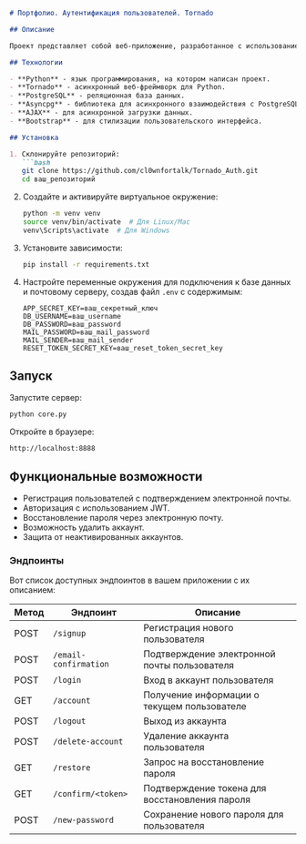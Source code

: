 ```markdown
# Портфолио. Аутентификация пользователей. Tornado

## Описание

Проект представляет собой веб-приложение, разработанное с использованием Python, Tornado и PostgreSQL. Это приложение включает в себя функции регистрации пользователей, подтверждения электронной почты, аутентификации и восстановления пароля.

## Технологии

- **Python** - язык программирования, на котором написан проект.
- **Tornado** - асинхронный веб-фреймворк для Python.
- **PostgreSQL** - реляционная база данных.
- **Asyncpg** - библиотека для асинхронного взаимодействия с PostgreSQL.
- **AJAX** - для асинхронной загрузки данных.
- **Bootstrap** - для стилизации пользовательского интерфейса.

## Установка

1. Склонируйте репозиторий:
   ```bash
   git clone https://github.com/cl0wnfortalk/Tornado_Auth.git
   cd ваш_репозиторий
   ```

2. Создайте и активируйте виртуальное окружение:
   ```bash
   python -m venv venv
   source venv/bin/activate  # Для Linux/Mac
   venv\Scripts\activate  # Для Windows
   ```

3. Установите зависимости:
   ```bash
   pip install -r requirements.txt
   ```

4. Настройте переменные окружения для подключения к базе данных и почтовому серверу, создав файл `.env` с содержимым:
   ```
   APP_SECRET_KEY=ваш_секретный_ключ
   DB_USERNAME=ваш_username
   DB_PASSWORD=ваш_password
   MAIL_PASSWORD=ваш_mail_password
   MAIL_SENDER=ваш_mail_sender
   RESET_TOKEN_SECRET_KEY=ваш_reset_token_secret_key
   ```

## Запуск

Запустите сервер:

```bash
python core.py
```

Откройте в браузере:
```
http://localhost:8888
```

## Функциональные возможности

- Регистрация пользователей с подтверждением электронной почты.
- Авторизация с использованием JWT.
- Восстановление пароля через электронную почту.
- Возможность удалить аккаунт.
- Защита от неактивированных аккаунтов.
### Эндпоинты

Вот список доступных эндпоинтов в вашем приложении с их описанием:

| Метод  | Эндпоинт                      | Описание                                            |
|--------|-------------------------------|-----------------------------------------------------|
| POST   | `/signup`                     | Регистрация нового пользователя                      |
| POST   | `/email-confirmation`         | Подтверждение электронной почты пользователя         |
| POST   | `/login`                      | Вход в аккаунт пользователя                          |
| GET    | `/account`                    | Получение информации о текущем пользователе         |
| POST   | `/logout`                     | Выход из аккаунта                                   |
| POST   | `/delete-account`             | Удаление аккаунта пользователя                       |
| GET    | `/restore`                    | Запрос на восстановление пароля                     |
| GET    | `/confirm/<token>`            | Подтверждение токена для восстановления пароля       |
| POST   | `/new-password`               | Сохранение нового пароля для пользователя           |
